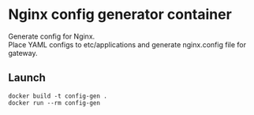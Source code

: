 # Nginx config generator container
Generate config for Nginx.  
Place YAML configs to etc/applications and
generate nginx.config file for gateway.

## Launch
`docker build -t config-gen .`  
`docker run --rm config-gen`

